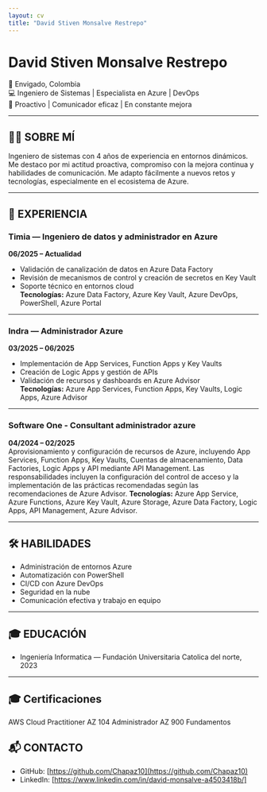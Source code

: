 ```yaml
---
layout: cv
title: "David Stiven Monsalve Restrepo"
---
```


# David Stiven Monsalve Restrepo

📍 Envigado, Colombia  
💻 Ingeniero de Sistemas | Especialista en Azure | DevOps  
🧠 Proactivo | Comunicador eficaz | En constante mejora

---

## 🧑‍💼 SOBRE MÍ

Ingeniero de sistemas con 4 años de experiencia en entornos dinámicos. Me destaco por mi actitud proactiva, compromiso con la mejora continua y habilidades de comunicación. Me adapto fácilmente a nuevos retos y tecnologías, especialmente en el ecosistema de Azure.

---

## 💼 EXPERIENCIA

### Timia — Ingeniero de datos y administrador en Azure  
**06/2025 – Actualidad**  
- Validación de canalización de datos en Azure Data Factory  
- Revisión de mecanismos de control y creación de secretos en Key Vault  
- Soporte técnico en entornos cloud  
**Tecnologías:** Azure Data Factory, Azure Key Vault, Azure DevOps, PowerShell, Azure Portal

---

### Indra — Administrador Azure  
**03/2025 – 06/2025**  
- Implementación de App Services, Function Apps y Key Vaults  
- Creación de Logic Apps y gestión de APIs  
- Validación de recursos y dashboards en Azure Advisor  
**Tecnologías:** Azure App Services, Function Apps, Key Vaults, Logic Apps, Azure Advisor

---

### Software One - Consultant administrador azure
**04/2024 – 02/2025**  
Aprovisionamiento y configuración de recursos de Azure, incluyendo App Services, Function Apps, Key Vaults, Cuentas de almacenamiento, Data Factories, Logic Apps y API mediante API Management. Las responsabilidades incluyen la configuración del control de acceso y la implementación de las prácticas recomendadas según las recomendaciones de Azure Advisor.
**Tecnologías:** Azure App Service, Azure Functions, Azure Key Vault, Azure Storage, Azure Data Factory, Logic Apps, API Management, Azure Advisor.


---

## 🛠️ HABILIDADES

- Administración de entornos Azure  
- Automatización con PowerShell  
- CI/CD con Azure DevOps  
- Seguridad en la nube  
- Comunicación efectiva y trabajo en equipo

---

## 🎓 EDUCACIÓN

- Ingeniería Informatica — Fundación Universitaria Catolica del norte, 2023

---
## 🎓 Certificaciones
AWS Cloud Practitioner
AZ 104 Administrador
AZ 900 Fundamentos

## 📬 CONTACTO

- GitHub: [https://github.com/Chapaz10](https://github.com/Chapaz10)  
- LinkedIn: [https://www.linkedin.com/in/david-monsalve-a4503418b/]
